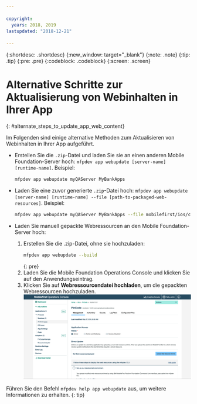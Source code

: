 ```yaml
---

copyright:
  years: 2018, 2019
lastupdated: "2018-12-21"

---
```


{:shortdesc: .shortdesc}
{:new_window: target="_blank"}
{:note: .note}
{:tip: .tip}
{:pre: .pre}
{:codeblock: .codeblock}
{:screen: .screen}

# Alternative Schritte zur Aktualisierung von Webinhalten in Ihrer App
{: #alternate_steps_to_update_app_web_content}

Im Folgenden sind einige alternative Methoden zum Aktualisieren von Webinhalten in Ihrer App aufgeführt.

* Erstellen Sie die `.zip`-Datei und laden Sie sie an einen anderen Mobile Foundation-Server hoch: `mfpdev app webupdate [server-name] [runtime-name]`.
  Beispiel:
  ```bash
  mfpdev app webupdate myQAServer MyBankApps
  ```

* Laden Sie eine zuvor generierte `.zip`-Datei hoch: `mfpdev app webupdate [server-name] [runtime-name] --file [path-to-packaged-web-resources]`.
  Beispiel:
  ```bash
  mfpdev app webupdate myQAServer MyBankApps --file mobilefirst/ios/com.mfp.myBankApp-1.0.1.zip
  ```

* Laden Sie manuell gepackte Webressourcen an den Mobile Foundation-Server hoch:
  1. Erstellen Sie die .zip-Datei, ohne sie hochzuladen:
      ```bash
      mfpdev app webupdate --build
      ```
      {: pre}
  2. Laden Sie die Mobile Foundation Operations Console und klicken Sie auf den Anwendungseintrag.
  3. Klicken Sie auf **Webressourcendatei hochladen**, um die gepackten Webressourcen hochzuladen.    
      ![ZIP-Datei für Direct Update aus der Konsole hochladen](images/upload-direct-update-package.png)

Führen Sie den Befehl `mfpdev help app webupdate` aus, um weitere Informationen zu erhalten.
{: tip}
